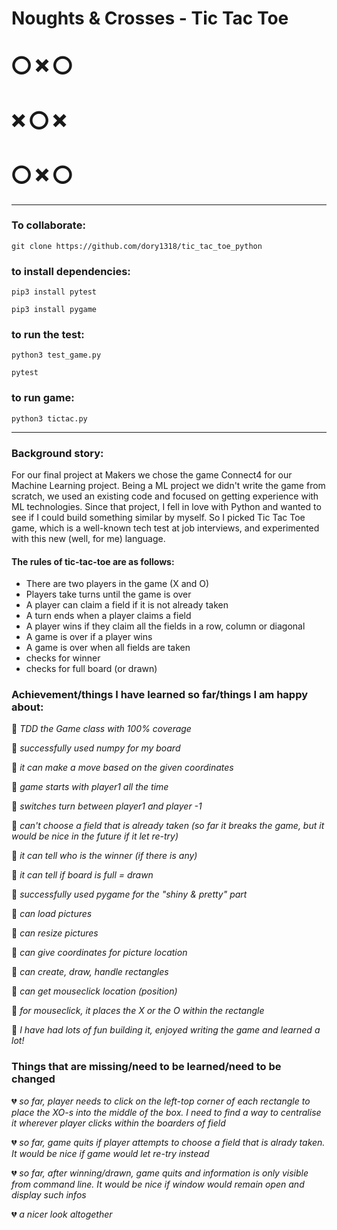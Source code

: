 
# Noughts & Crosses - Tic Tac Toe
# :o: :x: :o:
# :x: :o: :x:
# :o: :x: :o:

---------

### To collaborate:
``
git clone https://github.com/dory1318/tic_tac_toe_python
``
### to install dependencies:
``pip3 install pytest``

``pip3 install pygame``

### to run the test:
``python3 test_game.py``

``pytest``

### to run game:
``python3 tictac.py``

----------

### Background story:
For our final project at Makers we chose the game Connect4 for our Machine Learning project. Being a ML project we didn't write the game from scratch, we used an existing code and focused on getting experience with ML technologies. Since that project, I fell in love with Python and wanted to see if I could build something similar by myself. So I picked Tic Tac Toe game, which is a well-known tech test at job interviews, and experimented with this new (well, for me) language.

#### The rules of tic-tac-toe are as follows:

- There are two players in the game (X and O)
- Players take turns until the game is over
- A player can claim a field if it is not already taken
- A turn ends when a player claims a field
- A player wins if they claim all the fields in a row, column or diagonal
- A game is over if a player wins
- A game is over when all fields are taken
- checks for winner
- checks for full board (or drawn)

### Achievement/things I have learned so far/things I am happy about:
:revolving_hearts: <i> TDD the Game class with 100% coverage </i>

:revolving_hearts: <i> successfully used numpy for my board </i>

:revolving_hearts: <i> it can make a move based on the given coordinates </i>

:revolving_hearts: <i> game starts with player1 all the time </i>

:revolving_hearts: <i> switches turn between player1 and player -1 </i>

:revolving_hearts: <i> can't choose a field that is already taken (so far it breaks the game, but it would be nice in the future if it let re-try) </i>

:revolving_hearts: <i> it can tell who is the winner (if there is any) </i>

:revolving_hearts: <i> it can tell if board is full = drawn </i>

:revolving_hearts: <i> successfully used pygame for the "shiny & pretty" part </i>

:revolving_hearts: <i> can load pictures </i>

:revolving_hearts: <i> can resize pictures </i>

:revolving_hearts: <i> can give coordinates for picture location </i>

:revolving_hearts: <i> can create, draw, handle rectangles </i>

:revolving_hearts: <i> can get mouseclick location (position) </i>

:revolving_hearts: <i> for mouseclick, it places the X or the O within the rectangle </i>

:revolving_hearts: <i> I have had lots of fun building it, enjoyed writing the game and learned a lot! </i>

### Things that are missing/need to be learned/need to be changed
:broken_heart: <i> so far, player needs to click on the left-top corner of each rectangle to place the XO-s into the middle of the box. I need to find a way to centralise it wherever player clicks within the boarders of field </i>

:broken_heart: <i> so far, game quits if player attempts to choose a field that is alrady taken. It would be nice if game would let re-try instead </i>

:broken_heart: <i> so far, after winning/drawn, game quits and information is only visible from command line. It would be nice if window would remain open and display such infos </i>

:broken_heart: <i> a nicer look altogether </i>
